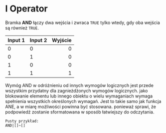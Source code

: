 # I Operator

Bramka **AND** łączy dwa wejścia i zwraca `TRUE` tylko wtedy, gdy oba wejścia są również `TRUE`.

| Input 1 | Input 2 | Wyjście |
| ------- | ------- | -------:|
| 0       | 0       |       0 |
| 0       | 1       |       0 |
| 1       | 0       |       0 |
| 1       | 1       |       1 |

Wymóg AND w odróżnieniu od innych wymogów logicznych jest przede wszystkim przydatny dla zagnieżdżonych wymogów logicznych. jako blokowanie elementu lub innego obiektu o wielu wymaganiach wymaga spełnienia wszystkich określonych wymagań. Jest to takie samo jak funkcja ANE, a w miarę możliwości powinna być stosowana. ponieważ sprawi, że podpowiedź zostanie sformatowana w sposób łatwiejszy do odczytania.

    Pusty przykład:
    AND|[]~[]